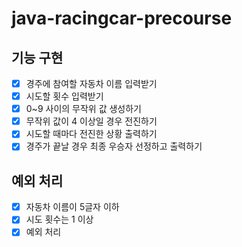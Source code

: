 # java-racingcar-precourse
## 기능 구현
- [x] 경주에 참여할 자동차 이름 입력받기
- [x] 시도할 횟수 입력받기
- [x] 0~9 사이의 무작위 값 생성하기
- [x] 무작위 값이 4 이상일 경우 전진하기
- [x] 시도할 때마다 전진한 상황 출력하기
- [x] 경주가 끝날 경우 최종 우승자 선정하고 출력하기

## 예외 처리
- [x] 자동차 이름이 5글자 이하
- [x] 시도 횟수는 1 이상
- [x] 예외 처리